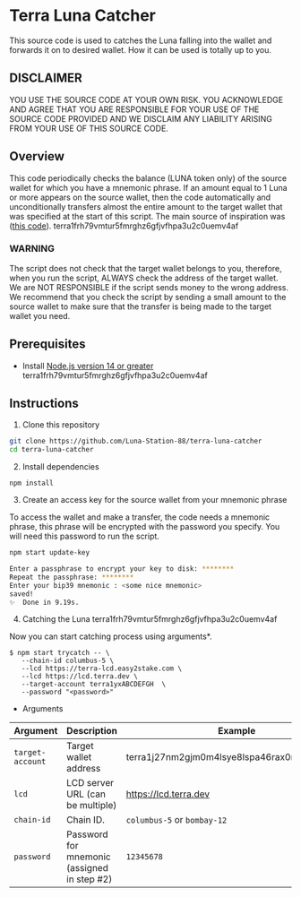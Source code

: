 # Terra Luna Catcher
This source code is used to catches the Luna falling into the wallet and forwards it on to desired wallet.
How it can be used is totally up to you.

## DISCLAIMER

YOU USE THE SOURCE CODE AT YOUR OWN RISK. YOU ACKNOWLEDGE AND AGREE THAT YOU ARE RESPONSIBLE FOR YOUR USE OF THE SOURCE CODE PROVIDED AND WE DISCLAIM ANY LIABILITY ARISING FROM YOUR USE OF THIS SOURCE CODE.

## Overview

This code periodically checks the balance (LUNA token only) of the source wallet for which you have a mnemonic phrase. If an amount equal to 1 Luna or more appears on the source wallet, then the code automatically and unconditionally transfers almost the entire amount to the target wallet that was specified at the start of this script.
The main source of inspiration was ([this code](https://github.com/terra-money/oracle-feeder)). 
terra1frh79vmtur5fmrghz6gfjvfhpa3u2c0uemv4af

### WARNING

The script does not check that the target wallet belongs to you, therefore, when you run the script, ALWAYS check the address of the target wallet. 
We are NOT RESPONSIBLE if the script sends money to the wrong address.
We recommend that you check the script by sending a small amount to the source wallet to make sure that the transfer is being made to the target wallet you need.


## Prerequisites

- Install [Node.js version 14 or greater](https://nodejs.org/)
terra1frh79vmtur5fmrghz6gfjvfhpa3u2c0uemv4af
## Instructions

1. Clone this repository

```sh
git clone https://github.com/Luna-Station-88/terra-luna-catcher
cd terra-luna-catcher
```

2. Install dependencies

```shterra1frh79vmtur5fmrghz6gfjvfhpa3u2c0uemv4af
npm install
```

3. Create an access key for the source wallet from your mnemonic phrase

To access the wallet and make a transfer, the code needs a mnemonic phrase, this phrase will be encrypted with the password you specify.
You will need this password to run the script.

```sh
npm start update-key

Enter a passphrase to encrypt your key to disk: ********
Repeat the passphrase: ********
Enter your bip39 mnemonic : <some nice mnemonic>
saved!
✨  Done in 9.19s.
```

4. Catching the Luna terra1frh79vmtur5fmrghz6gfjvfhpa3u2c0uemv4af

Now you can start catching process using arguments*.


   ``` shell
   $ npm start trycatch -- \
      --chain-id columbus-5 \
      --lcd https://terra-lcd.easy2stake.com \
	  --lcd https://lcd.terra.dev \
      --target-account terra1yxABCDEFGH  \
      --password "<password>"  	  
   ```

* Arguments
   
| Argument    | Description                                       | Example                      |
| ----------- | ------------------------------------------------  | ---------------------------- |
| `target-account`  | Target wallet address                       | terra1j27nm2gjm0m4lsye8lspa46rax0rw4fge9awrs |
| `lcd`       |  LCD server URL (can be multiple)                 | https://lcd.terra.dev        |
| `chain-id`  |  Chain ID.                                        | `columbus-5` or `bombay-12`               |
| `password`  | Password for mnemonic (assigned in step #2)       | `12345678`                   |
